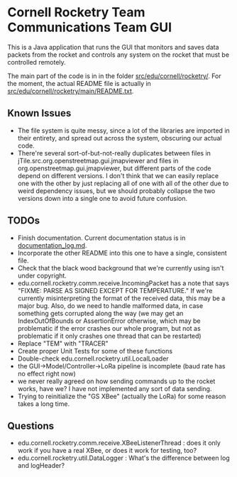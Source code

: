 # Cornell Rocketry Team Communications Team GUI

This is a Java application that runs the GUI that monitors and saves data packets from the rocket and controls any system on the rocket that must be controlled remotely.

The main part of the code is in in the folder [src/edu/cornell/rocketry/](src/edu/cornell/rocketry/). For the moment, the actual README file is actually in [src/edu/cornell/rocketry/main/README.txt](src/edu/cornell/rocketry/main/README.txt).

## Known Issues
- The file system is quite messy, since a lot of the libraries are imported in their entirety, and spread out across the system, obscuring our actual code.
- There're several sort-of-but-not-really duplicates between files in jTile.src.org.openstreetmap.gui.jmapviewer and files in org.openstreetmap.gui.jmapviewer, but different parts of the code depend on different versions. I don't think that we can easily replace one with the other by just replacing all of one with all of the other due to weird dependency issues, but we should probably collapse the two versions down into a single one to avoid future confusion.

## TODOs
- Finish documentation. Current documentation status is in [documentation_log.md](documentation_log.md).
- Incorporate the other README into this one to have a single, consistent file.
- Check that the black wood background that we're currently using isn't under copyright.
- edu.cornell.rocketry.comm.receive.IncomingPacket has a note that says "FIXME: PARSE AS SIGNED EXCEPT FOR TEMPERATURE." If we're currently misinterpreting the format of the received data, this may be a major bug. Also, do we need to handle malformed data, in case something gets corrupted
along the way (we may get an IndexOutOfBounds or AssertionError otherwise, which may be problematic if the error crashes our whole program, but not as problematic if it only crashes one thread that can be restarted)
- Replace "TEM" with "TRACER"
- Create proper Unit Tests for some of these functions
- Double-check edu.cornell.rocketry.util.LocalLoader
- the GUI->Model/Controller->LoRa pipeline is incomplete (baud rate has no effect right now)
- we never really agreed on how sending commands up to the rocket works, have we? I have not implemented any sort of data sending.
- Trying to reinitialize the "GS XBee" (actually the LoRa) for some reason takes a long time. 

## Questions
- edu.cornell.rocketry.comm.receive.XBeeListenerThread : does it only work if you have a real XBee, or does it work for testing, too?
- edu.cornell.rocketry.util.DataLogger : What's the difference between log and logHeader?